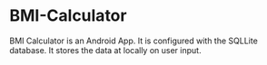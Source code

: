 # BMI-Calculator
BMI Calculator is an Android App. It is configured with the SQLLite database. It stores the data at locally on user input.

